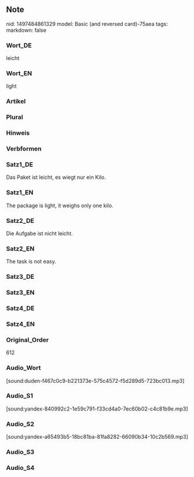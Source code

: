 ## Note
nid: 1497484861329
model: Basic (and reversed card)-75aea
tags: 
markdown: false

### Wort_DE
leicht

### Wort_EN
light

### Artikel


### Plural


### Hinweis


### Verbformen


### Satz1_DE
Das Paket ist leicht, es wiegt nur ein Kilo.

### Satz1_EN
The package is light, it weighs only one kilo.

### Satz2_DE
Die Aufgabe ist nicht leicht.

### Satz2_EN
The task is not easy.

### Satz3_DE


### Satz3_EN


### Satz4_DE


### Satz4_EN


### Original_Order
612

### Audio_Wort
[sound:duden-f467c0c9-b221373e-575c4572-f5d289d5-723bc013.mp3]

### Audio_S1
[sound:yandex-840992c2-1e59c791-f33cd4a0-7ec60b02-c4c81b9e.mp3]

### Audio_S2
[sound:yandex-a65493b5-18bc81ba-81fa8282-66090b34-10c2b569.mp3]

### Audio_S3


### Audio_S4

